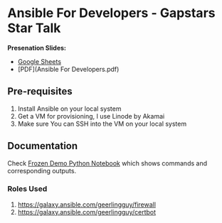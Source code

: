 # Ansible For Developers - Gapstars Star Talk

**Presenation Slides:** 

- [Google Sheets](https://docs.google.com/presentation/d/1BLTTeTL9_NKbTuK6lCnkHC7Mjc6k10xCjKo230Z0h7g/edit?usp=sharing)
- [PDF](Ansible For Developers.pdf)

## Pre-requisites

1. Install Ansible on your local system
2. Get a VM for provisioning, I use Linode by Akamai
3. Make sure You can SSH into the VM on your local system

## Documentation

Check [Frozen Demo Python Notebook](frozen_demo.ipynb) which shows commands and corresponding outputs.

### Roles Used

1. https://galaxy.ansible.com/geerlingguy/firewall
2. https://galaxy.ansible.com/geerlingguy/certbot
